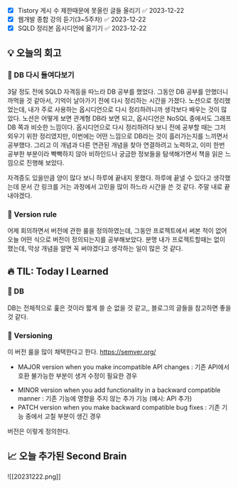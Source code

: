 
- [x] Tistory 게시 수 제한때문에 못올린 글들 올리기 ✅ 2023-12-22
- [x] 웹개발 종합 강의 듣기(3~5주차) ✅ 2023-12-22
- [x] SQLD 정리본 옵시디언에 옮기기 ✅ 2023-12-22
## 💡 오늘의 회고
### 👀 DB 다시 들여다보기
3달 정도 전에 SQLD 자격등을 따느라 DB 공부를 했었다. 그동안 DB 공부를 안했더니 까먹을 것 같아서, 기억이 날아가기 전에 다시 정리하는 시간을 가졌다. 노션으로 정리했었는데, 내가 주로 사용하는 옵시디언으로 다시 정리하려니까 생각보다 배우는 것이 많았다. 노션은 어떻게 보면 관계형 DB라 보면 되고, 옵시디언은 NoSQL 중에서도 그래프 DB 쪽과 비슷한 느낌이다. 옵시디언으로 다시 정리하려다 보니 전에 공부할 때는 그저 외우기 위한 정리였지만, 이번에는 어떤 느낌으로 DB라는 것이 흘러가는지를 느끼면서 공부했다. 그리고 이 개념과 다른 연관된 개념을 찾아 연결하려고 노력하고, 이미 한번 공부한 부분이라 빡빡하지 않아 비하인드나 궁금한 정보들을 탐색해가면서 책을 읽은 느낌으로 진행해 보았다.

자격증도 있을만큼 양이 많다 보니 하루에 끝내지 못했다. 하루에 끝낼 수 있다고 생각했는데 문서 간 링크를 거는 과정에서 고민을 많이 하느라 시간을 쓴 것 같다. 주말 내로 끝내야겠다.

### 👀 Version rule
어제 회의하면서 버전에 관한 룰을 정의하였는데, 그동안 프로젝트에서 써본 적이 없어 오늘 어떤 식으로 버전이 정의되는지를 공부해보았다. 분명 내가 프로젝트할때는 없이 했는데, 막상 개념을 알면 꼭 써야겠다고 생각하는 일이 많은 것 같다.
## 🔥 TIL: Today I Learned
### 👀 DB
DB는 전체적으로 훑은 것이라 짧게 쓸 순 없을 것 같고,, 블로그의 글들을 참고하면 좋을 것 같다.
### 👀 Versioning
이 버전 룰을 많이 채택한다고 한다. 
https://semver.org/

- MAJOR version when you make incompatible API changes : 기존 API에서 호환 불가능한 부분이 생겨 수정이 필요한 경우
+ MINOR version when you add functionality in a backward compatible manner : 기존 기능에 영향을 주지 않는 추가 기능 (예시: API 추가)
+ PATCH version when you make backward compatible bug fixes : 기존 기능 중에서 고칠 부분이 생긴 경우

버전은 이렇게 정의한다.
## 📈 오늘 추가된 Second Brain
![[20231222.png]]